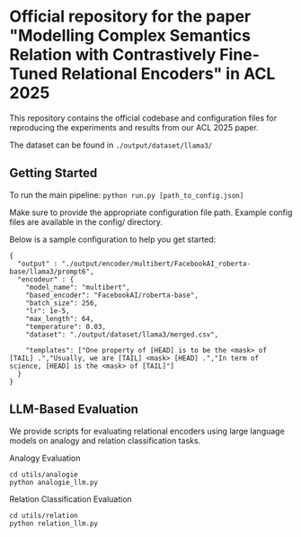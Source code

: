 # Official repository for the paper "Modelling Complex Semantics Relation with Contrastively Fine-Tuned Relational Encoders" in ACL 2025

This repository contains the official codebase and configuration files for reproducing the experiments and results from our ACL 2025 paper.

The dataset can be found in ```./output/dataset/llama3/```
## Getting Started

To run the main pipeline:
```python run.py [path_to_config.json]```

Make sure to provide the appropriate configuration file path. Example config files are available in the config/ directory.

Below is a sample configuration to help you get started:
```
{
  "output" : "./output/encoder/multibert/FacebookAI_roberta-base/llama3/prompt6",
  "encodeur" : {
    "model_name": "multibert",
    "based_encoder": "FacebookAI/roberta-base",
    "batch_size": 256,
    "lr": 1e-5,
    "max_length": 64,
    "temperature": 0.03,
    "dataset": "./output/dataset/llama3/merged.csv",

    "templates": ["One property of [HEAD] is to be the <mask> of [TAIL] .","Usually, we are [TAIL] <mask> [HEAD] .","In term of science, [HEAD] is the <mask> of [TAIL]"]
  }
}
```

## LLM-Based Evaluation
We provide scripts for evaluating relational encoders using large language models on analogy and relation classification tasks.


Analogy Evaluation

```
cd utils/analogie
python analogie_llm.py
```

Relation Classification Evaluation

```
cd utils/relation
python relation_llm.py
```

